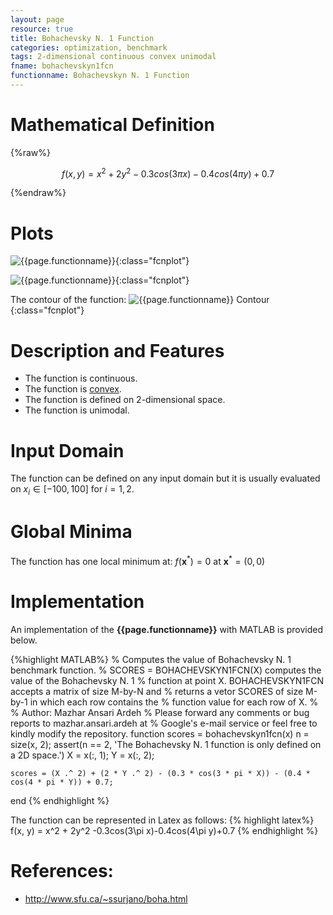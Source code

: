 ```yaml
---
layout: page
resource: true
title: Bohachevsky N. 1 Function
categories: optimization, benchmark
tags: 2-dimensional continuous convex unimodal
fname: bohachevskyn1fcn
functionname: Bohachevskyn N. 1 Function
---
```


# Mathematical Definition

{%raw%}

$$f(x, y) = x^2 + 2y^2 -0.3cos(3\pi x)-0.4cos(4\pi y)+0.7$$

{%endraw%}

# Plots
![{{page.functionname}}]({{site.baseurl}}/benchmarkfcns/plots/{{page.fname}}.png){:class="fcnplot"}

![{{page.functionname}}]({{site.baseurl}}/benchmarkfcns/plots/{{page.fname}}_2.png){:class="fcnplot"}

The contour of the function: 
![{{page.functionname}} Contour]({{site.baseurl}}/benchmarkfcns/plots/{{page.fname}}_contour.png){:class="fcnplot"}

# Description and Features
* The function is continuous.
* The function is [convex](https://en.wikipedia.org/wiki/Convex_function).
* The function is defined on 2-dimensional space. 
* The function is unimodal.

# Input Domain
The function can be defined on any input domain but it is usually evaluated on $x_i \in [-100, 100]$ for $i = 1, 2$.

# Global Minima
The function has one local minimum at: $f(\textbf{x}^{\ast}) = 0$ at $\textbf{x}^{\ast} = (0, 0)$

# Implementation
An implementation of the **{{page.functionname}}** with MATLAB is provided below. 

{%highlight MATLAB%}
% Computes the value of Bohachevsky N. 1 benchmark function.
% SCORES = BOHACHEVSKYN1FCN(X) computes the value of the Bohachevsky N. 1
% function at point X. BOHACHEVSKYN1FCN accepts a matrix of size M-by-N and 
% returns a vetor SCORES of size M-by-1 in which each row contains the 
% function value for each row of X.
% 
% Author: Mazhar Ansari Ardeh
% Please forward any comments or bug reports to mazhar.ansari.ardeh at
% Google's e-mail service or feel free to kindly modify the repository.
function scores = bohachevskyn1fcn(x)
    n = size(x, 2);
    assert(n == 2, 'The Bohachevsky N. 1 function is only defined on a 2D space.')
    X = x(:, 1);
    Y = x(:, 2);
    
    scores = (X .^ 2) + (2 * Y .^ 2) - (0.3 * cos(3 * pi * X)) - (0.4 * cos(4 * pi * Y)) + 0.7;
end
{% endhighlight %}

The function can be represented in Latex as follows:
{% highlight latex%}
f(x, y) = x^2 + 2y^2 -0.3cos(3\pi x)-0.4cos(4\pi y)+0.7
{% endhighlight %}

# References:
* http://www.sfu.ca/~ssurjano/boha.html

